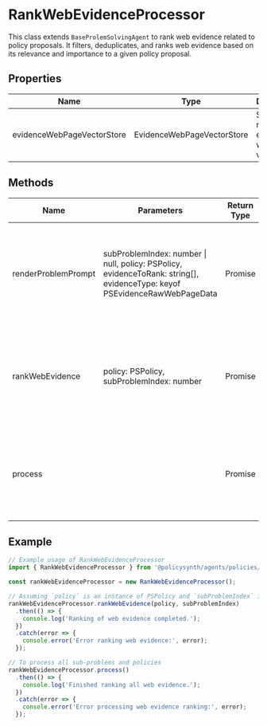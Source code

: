# RankWebEvidenceProcessor

This class extends `BaseProlemSolvingAgent` to rank web evidence related to policy proposals. It filters, deduplicates, and ranks web evidence based on its relevance and importance to a given policy proposal.

## Properties

| Name                        | Type                              | Description                                      |
|-----------------------------|-----------------------------------|--------------------------------------------------|
| evidenceWebPageVectorStore  | EvidenceWebPageVectorStore        | Stores and retrieves evidence web page vectors.  |

## Methods

| Name                 | Parameters                                                                                                      | Return Type | Description                                                                                   |
|----------------------|-----------------------------------------------------------------------------------------------------------------|-------------|-----------------------------------------------------------------------------------------------|
| renderProblemPrompt  | subProblemIndex: number \| null, policy: PSPolicy, evidenceToRank: string[], evidenceType: keyof PSEvidenceRawWebPageData | Promise     | Prepares the problem prompt for the language model to filter and rank policy evidence.       |
| rankWebEvidence      | policy: PSPolicy, subProblemIndex: number                                                                        | Promise     | Ranks web evidence for a given policy by iterating over evidence types and updating rankings. |
| process              |                                                                                                                 | Promise     | Processes the ranking of web evidence across all sub-problems and policies.                   |

## Example

```typescript
// Example usage of RankWebEvidenceProcessor
import { RankWebEvidenceProcessor } from '@policysynth/agents/policies/ranking/rankWebEvidence.ts';

const rankWebEvidenceProcessor = new RankWebEvidenceProcessor();

// Assuming `policy` is an instance of PSPolicy and `subProblemIndex` is a number
rankWebEvidenceProcessor.rankWebEvidence(policy, subProblemIndex)
  .then(() => {
    console.log('Ranking of web evidence completed.');
  })
  .catch(error => {
    console.error('Error ranking web evidence:', error);
  });

// To process all sub-problems and policies
rankWebEvidenceProcessor.process()
  .then(() => {
    console.log('Finished ranking all web evidence.');
  })
  .catch(error => {
    console.error('Error processing web evidence ranking:', error);
  });
```